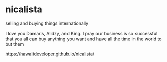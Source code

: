 # nicalista
selling and buying things internationally


I love you Damaris, Alidzy, and King.  I pray our business is so successful that you all can buy anything you want and have all the time in the world to 
but them


https://hawaiideveloper.github.io/nicalista/
